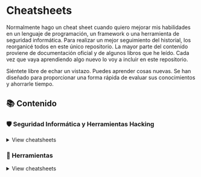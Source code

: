 # Cheatsheets

Normalmente hago un cheat sheet cuando quiero mejorar mis habilidades en un lenguaje de programación, un framework o una herramienta de seguridad informática. Para realizar un mejor seguimiento del historial, los reorganicé todos en este único repositorio. La mayor parte del contenido proviene de documentación oficial y de algunos libros que he leído. Cada vez que vaya aprendiendo algo nuevo lo voy a incluir en este repositorio.

Siéntete libre de echar un vistazo. Puedes aprender cosas nuevas. Se han diseñado para proporcionar una forma rápida de evaluar sus conocimientos y ahorrarle tiempo.

## 📚 Contenido

### 🛡️ Seguridad Informática y Herramientas Hacking

<details>
<summary>View cheatsheets</summary>

- [Aireplay-ng](hacking/aireplay-ng)
- [Airmon-ng](hacking/airmon-ng)
- [Airodump-ng](hacking/airodump-ng)
- [BurpSuite](hacking/burpsuite)
- [CeWL](hacking/cewl)
- [Crunch](hacking/crunch)
- [CuPP](hacking/cupp)
- [Dirb](hacking/dirb)
- [Dirsearch](hacking/dirsearch)
- [DNSenum](hacking/dnsenum)
- [DNSRecon](hacking/dnsrecon)
- [Gobuster](hacking/Gobuster)
- [Google Dorks](hacking/google)
- [Hydra](hacking/hydra)
- [John](hacking/john)
- [JoomScan](hacking/joomscan)
- [Macchanger](hacking/macchanger)
- [mdk4](hacking/mdk4)
- [Metagoofil](hacking/metagoofil)
- [Netcat](hacking/netcat)
- [Nikto](hacking/nikto)
- [Nmap](hacking/nmap)
- [Patator](hacking/patator)
- [ps](hacking/ps)
- [Reverse-Shell](hacking/reverse-shell)
- [Searchsploit](hacking/searchsploit)
- [Shodan](hacking/shodan)
- [SSLscan](hacking/sslscan)
- [Steghide](hacking/steghide)
- [TCPdump](hacking/tcpdump)
- [TheHarvester](hacking/theharvester)
- [Wafw00f](hacking/wafw00f)
- [Wfuzz](hacking/wfuzz)
- [Whatweb](hacking/whatweb)
- [WPScan](hacking/wpscan)

</details>

### 🔧 Herramientas

<details>
<summary>View cheatsheets</summary>

- [cURL](tools/curl)
- [HTTP-Codes](tools/http-codes)
- [Puertos Comunes](tools/puertos-comunes)
- [Tmux](tools/tmux)
- [Vim](tools/vim)

</details>